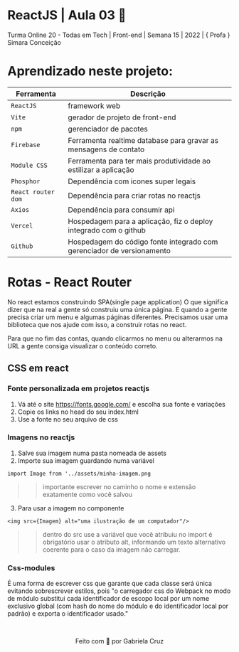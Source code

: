 #  ReactJS | Aula 03 🚀 

Turma Online 20 - Todas em Tech  | Front-end | Semana 15 | 2022 | { Profa } Simara Conceição

# Aprendizado neste projeto:

| Ferramenta | Descrição |
| --- | --- |
| `ReactJS` | framework web|
| `Vite` | gerador de projeto de front-end|
| `npm` | gerenciador de pacotes|
| `Firebase` | Ferramenta realtime database para gravar as mensagens de contato|
| `Module CSS` | Ferramenta para ter mais produtividade ao estilizar a aplicação|
| `Phosphor` | Dependência com icones super legais|
| `React router dom` | Dependência para criar rotas no reactjs|
| `Axios` | Dependência para consumir api|
| `Vercel` | Hospedagem para a aplicação, fiz o deploy integrado com o github|
| `Github` | Hospedagem do código fonte integrado com gerenciador de versionamento|


# Rotas - React Router

No react estamos construindo SPA(single page application) O que significa dizer que na real a gente só construiu uma única página. E quando a gente precisa criar um menu e algumas páginas diferentes. Precisamos usar uma biblioteca que nos ajude com isso, a construir rotas no react.

Para que no fim das contas, quando clicarmos no menu ou alterarmos na URL a gente consiga visualizar o conteúdo correto.

## CSS em react

### Fonte personalizada em projetos reactjs

1) Vá até o site https://fonts.google.com/ e escolha sua fonte e variações
2) Copie os links no head do seu index.html
3) Use a fonte no seu arquivo de css 

### Imagens no reactjs

1) Salve sua imagem numa pasta nomeada de assets
2) Importe sua imagem guardando numa variável

```
import Image from '../assets/minha-imagem.png
```
  >> importante escrever no caminho o nome e extensão exatamente como você salvou
3) Para usar a imagem no componente

```
<img src={Imagem} alt="uma ilustração de um computador"/>
```

>> dentro do src use a variável que você atribuiu no import
>> é obrigatório usar o atributo alt, informando um texto alternativo coerente para o caso da imagem não carregar.

### Css-modules

É uma forma de escrever css que garante que cada classe será única evitando sobrescrever estilos, pois "o carregador css do Webpack no modo de módulo substitui cada identificador de escopo local por um nome exclusivo global (com hash do nome do módulo e do identificador local por padrão) e exporta o identificador usado."


<br>

<p align="center">
Feito com 💜 por Gabriela Cruz
</p>